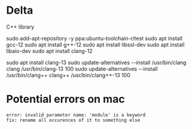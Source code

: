 # Delta
C++ library

sudo add-apt-repository -y ppa:ubuntu-toolchain-r/test
sudo apt install gcc-12
sudo apt install g++-12
sudo apt install libssl-dev
sudo apt install libaio-dev
sudo apt install clang-12   

sudo apt install clang-13
sudo update-alternatives --install /usr/bin/clang clang /usr/bin/clang-13 100
sudo update-alternatives --install /usr/bin/clang++ clang++ /usr/bin/clang++-13 100

# Potential errors on mac 
	error: invalid parameter name: 'module' is a keyword
	fix: rename all occurences of it to something else